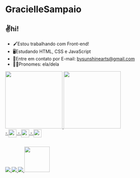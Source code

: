 # GracielleSampaio
## ✌️hi!

- 🖌️Estou trabalhando com Front-end!
- 🖥️Estudando HTML, CSS e JavaScript
- 📧Entre em contato por E-mail: bysunshinearts@gmail.com
- 🧙‍♀️Pronomes: ela/dela

<div>
  <a href="https://github.com/bysunshinearts"/>
  <img height="180em" widht="180em" src="https://github-readme-stats.vercel.app/api?username=bysunshinearts&show_icons=true&theme=tokyonight&include_all_comits=true&count_private=true"/>
  <img height="180em" widht="180em" src="https://github-readme-stats.vercel.app/api/top-langs/?username=bysunshinearts&layout-compact&langs_count=16&theme=tokyonight"/>
</div>

<div>
 - <img align="center" alt="" height="25" widht="35" src="https://cdn.jsdelivr.net/gh/devicons/devicon/icons/html5/html5-original.svg">
 - <img align="center" alt="" height="25" widht="35" src="https://cdn.jsdelivr.net/gh/devicons/devicon/icons/css3/css3-original.svg">
 - <img align="center" alt="" height="25" widht="35" src="https://cdn.jsdelivr.net/gh/devicons/devicon/icons/javascript/javascript-original.svg">
</div>

##

<div>
  <a href="https://www.twitch.tv/bysunshinearts" target="_blank"> <img src="https://img.shields.io/badge/Twitch-9146FF?style=for-the-badge&logo=twitch&logoColor=white">
  <a href="https://www.instagram.com/graciinh_/" target="_blank"> <img src="https://img.shields.io/badge/Instagram-E4405F?style=for-the-badge&logo=instagram&logoColor=white">
  <a href="https://twitter.com/bysunshinearts" target="_blank"> <img src="https://img.shields.io/badge/Twitter-1DA1F2?style=for-the-badge&logo=twitter&logoColor=white">
    <img src="https://media.giphy.com/media/ZtB2l3jHiJsFa/giphy.gif" height="80em">
</div>

